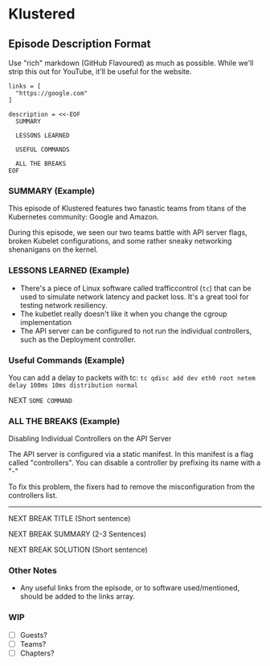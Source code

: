 # Klustered

## Episode Description Format

Use "rich" markdown (GitHub Flavoured) as much as possible. While we'll strip this out for YouTube, it'll be useful for the website.

```hcl
links = [
  "https://google.com"
]

description = <<-EOF
  SUMMARY

  LESSONS LEARNED

  USEFUL COMMANDS

  ALL THE BREAKS
EOF
```

### SUMMARY (Example)

This episode of Klustered features two fanastic teams from titans of the Kubernetes community: Google and Amazon.

During this episode, we seen our two teams battle with API server flags, broken Kubelet configurations, and some rather sneaky networking shenanigans on the kernel.

### LESSONS LEARNED (Example)

- There's a piece of Linux software called trafficcontrol (`tc`) that can be used to simulate network latency and packet loss. It's a great tool for testing network resiliency.
- The kubetlet really doesn't like it when you change the cgroup implementation
- The API server can be configured to not run the individual controllers, such as the Deployment controller.

### Useful Commands (Example)

You can add a delay to packets with tc:
`tc qdisc add dev eth0 root netem delay 100ms 10ms distribution normal`

NEXT
`SOME COMMAND`

### ALL THE BREAKS (Example)

Disabling Individual Controllers on the API Server

The API server is configured via a static manifest. In this manifest is a flag called "controllers". You can disable a controller by prefixing its name with a "-"

To fix this problem, the fixers had to remove the misconfiguration from the controllers list.

---

NEXT BREAK TITLE (Short sentence)

NEXT BREAK SUMMARY (2-3 Sentences)

NEXT BREAK SOLUTION (Short sentence)

### Other Notes

- Any useful links from the episode, or to software used/mentioned, should be added to the links array.

### WIP

- [ ] Guests?
- [ ] Teams?
- [ ] Chapters?
